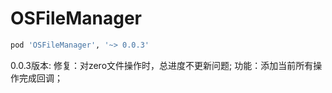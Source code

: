 # OSFileManager


```sh
pod 'OSFileManager', '~> 0.0.3'
```

0.0.3版本:
修复：对zero文件操作时，总进度不更新问题;
功能：添加当前所有操作完成回调；

